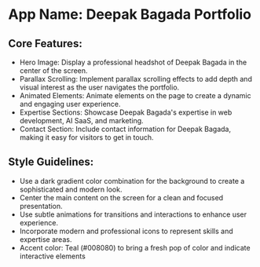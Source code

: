 # **App Name**: Deepak Bagada Portfolio

## Core Features:

- Hero Image: Display a professional headshot of Deepak Bagada in the center of the screen.
- Parallax Scrolling: Implement parallax scrolling effects to add depth and visual interest as the user navigates the portfolio.
- Animated Elements: Animate elements on the page to create a dynamic and engaging user experience.
- Expertise Sections: Showcase Deepak Bagada's expertise in web development, AI SaaS, and marketing.
- Contact Section: Include contact information for Deepak Bagada, making it easy for visitors to get in touch.

## Style Guidelines:

- Use a dark gradient color combination for the background to create a sophisticated and modern look.
- Center the main content on the screen for a clean and focused presentation.
- Use subtle animations for transitions and interactions to enhance user experience.
- Incorporate modern and professional icons to represent skills and expertise areas.
- Accent color: Teal (#008080) to bring a fresh pop of color and indicate interactive elements
